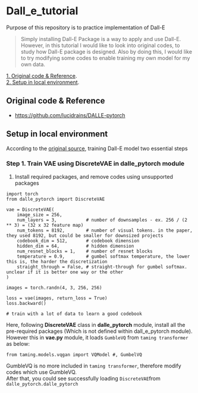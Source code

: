 # Dall_e_tutorial
Purpose of this repository is to practice implementation of Dall-E

> Simply installing Dall-E Package is a way to apply and use Dall-E. However, in this tutorial I would like to look into original codes, to study how Dall-E package is designed. Also by doing this, I would like to try modifying some codes to enable training my own model for my own data. 

[1. Original code & Reference](#Original-code-&-Reference).  
[2. Setup in local environment](#Setup-in-local-environment).  

## Original code & Reference
- https://github.com/lucidrains/DALLE-pytorch

## Setup in local environment
According to the [original source](https://github.com/lucidrains/DALLE-pytorch), training Dall-E model two essential steps
### Step 1. Train VAE using DiscreteVAE in dalle_pytorch module

1. Install required packages, and remove codes using unsupported packages
~~~python3
import torch
from dalle_pytorch import DiscreteVAE

vae = DiscreteVAE(
    image_size = 256,
    num_layers = 3,           # number of downsamples - ex. 256 / (2 ** 3) = (32 x 32 feature map)
    num_tokens = 8192,        # number of visual tokens. in the paper, they used 8192, but could be smaller for downsized projects
    codebook_dim = 512,       # codebook dimension
    hidden_dim = 64,          # hidden dimension
    num_resnet_blocks = 1,    # number of resnet blocks
    temperature = 0.9,        # gumbel softmax temperature, the lower this is, the harder the discretization
    straight_through = False, # straight-through for gumbel softmax. unclear if it is better one way or the other
)

images = torch.randn(4, 3, 256, 256)

loss = vae(images, return_loss = True)
loss.backward()

# train with a lot of data to learn a good codebook
~~~
Here, following **DiscreteVAE** class in **dalle_pytorch** module, install all the pre-required packages (Which is not defined within dall_e_pytorch module). However this in **vae.py** module, it loads `GumbleVQ` from `taming transformer` as below: 

```python3 
from taming.models.vqgan import VQModel #, GumbelVQ
```
GumbleVQ is no more included in `taming transformer`, therefore modify codes which use GumbleVQ.  
After that, you could see successfully loading `DiscreteVAE`from `dalle_pytorch.dalle_pytorch`

